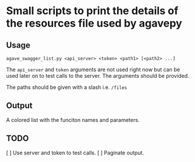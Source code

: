 # Small scripts to print the details of the resources file used by agavepy

## Usage

`agave_swagger_list.py <api_server> <token> <path1> [<path2> ...]`

The `api_server` and `token` arguments are not used right now but can be used later on to test calls to the server. The arguments should be provided.

The paths should be given with a slash i.e. `/files`

## Output

A colored list with the funciton names and parameters.

## TODO
[ ] Use server and token to test calls.
[ ] Paginate output.
